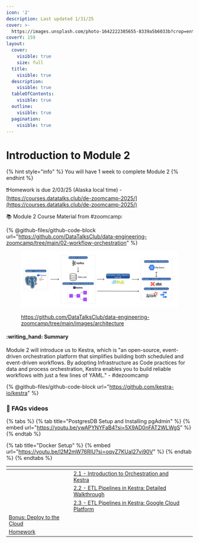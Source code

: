 ```yaml
---
icon: '2'
description: Last updated 1/31/25
cover: >-
  https://images.unsplash.com/photo-1642222385655-8339a5b6033b?crop=entropy&cs=srgb&fm=jpg&ixid=M3wxOTcwMjR8MHwxfHNlYXJjaHw1fHxudW1iZXIlMjAyfGVufDB8fHx8MTczNzYwMzYyNnww&ixlib=rb-4.0.3&q=85
coverY: 159
layout:
  cover:
    visible: true
    size: full
  title:
    visible: true
  description:
    visible: true
  tableOfContents:
    visible: true
  outline:
    visible: true
  pagination:
    visible: true
---
```


# Introduction to Module 2

{% hint style="info" %}
You will have 1 week to complete Module 2
{% endhint %}

:exclamation:Homework is due 2/03/25 (Alaska local time) -  [https://courses.datatalks.club/de-zoomcamp-2025/](https://courses.datatalks.club/de-zoomcamp-2025/)

:books: Module 2 Course Material from #zoomcamp:

{% @github-files/github-code-block url="https://github.com/DataTalksClub/data-engineering-zoomcamp/tree/main/02-workflow-orchestration" %}

<figure><img src="../.gitbook/assets/arch_v4_workshops (1).jpg" alt=""><figcaption><p><a href="https://github.com/DataTalksClub/data-engineering-zoomcamp/tree/main/images/architecture">https://github.com/DataTalksClub/data-engineering-zoomcamp/tree/main/images/architecture</a></p></figcaption></figure>

#### :writing\_hand: Summary

Module 2 will introduce us to Kestra, which is "an open-source, event-driven orchestration platform that simplifies building both scheduled and event-driven workflows. By adopting Infrastructure as Code practices for data and process orchestration, Kestra enables you to build reliable workflows with just a few lines of YAML."  - #dezoomcamp

{% @github-files/github-code-block url="https://github.com/kestra-io/kestra" %}

### :bookmark: FAQs videos

{% tabs %}
{% tab title="PostgresDB Setup and Installing pgAdmin" %}
{% embed url="https://youtu.be/ywAPYNYFaB4?si=5X9AD0nFAT2WLWgS" %}
{% endtab %}

{% tab title="Docker Setup" %}
{% embed url="https://youtu.be/l2M2mW76RIU?si=oqyZ7KUaI27vi90V" %}
{% endtab %}
{% endtabs %}

<table data-view="cards"><thead><tr><th></th><th></th><th></th></tr></thead><tbody><tr><td></td><td><a href="2.1-introduction-to-orchestration-and-kestra/">2.1 - Introduction to Orchestration and Kestra</a></td><td></td></tr><tr><td></td><td><a href="2.2-etl-pipelines-in-kestra-detailed-walkthrough/">2.2 - ETL Pipelines in Kestra: Detailed Walkthrough</a></td><td></td></tr><tr><td></td><td><a href="2.3-etl-pipelines-in-kestra-google-cloud-platform/">2.3 - ETL Pipelines in Kestra: Google Cloud Platform</a></td><td></td></tr><tr><td><a href="bonus-deploy-to-the-cloud.md">Bonus: Deploy to the Cloud</a></td><td></td><td></td></tr><tr><td><a href="homework.md">Homework</a></td><td></td><td></td></tr></tbody></table>
